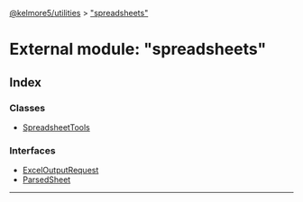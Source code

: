 [@kelmore5/utilities](../README.md) > ["spreadsheets"](../modules/_spreadsheets_.md)

# External module: "spreadsheets"

## Index

### Classes

* [SpreadsheetTools](../classes/_spreadsheets_.spreadsheettools.md)

### Interfaces

* [ExcelOutputRequest](../interfaces/_spreadsheets_.exceloutputrequest.md)
* [ParsedSheet](../interfaces/_spreadsheets_.parsedsheet.md)

---

